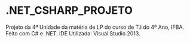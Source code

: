 # .NET_CSHARP_PROJETO
Projeto da 4ª Unidade da matéria de LP do curso de T.I do 4º Ano, IFBA.
Feito com C# e .NET.
IDE Utilizada: Visual Studio 2013.
